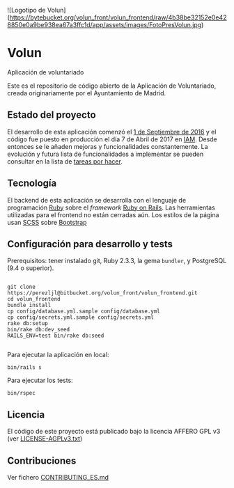 ![Logotipo de Volun]
(https://bytebucket.org/volun_front/volun_frontend/raw/4b38be32152e0e428850e0a9be938ea67a3ffc1d/app/assets/images/FotoPresVolun.jpg)

# Volun

Aplicación de voluntariado


Este es el repositorio de código abierto de la Aplicación de Voluntariado, creada originariamente por el Ayuntamiento de Madrid.

## Estado del proyecto

El desarrollo de esta aplicación comenzó el [1 de Septiembre de 2016](https://bitbucket.org/volun_front/volun_frontend/src) y el código fue puesto en producción el día 7 de Abril de 2017 en [IAM](https://voluntariospormadrid.madrid.es). Desde entonces se le añaden mejoras y funcionalidades constantemente. La evolución y futura lista de funcionalidades a implementar se pueden consultar en la lista de [tareas por hacer](https://bitbucket.org/volun/volun_backend/issues).

## Tecnología

El backend de esta aplicación se desarrolla con el lenguaje de programación [Ruby](https://www.ruby-lang.org/) sobre el *framework* [Ruby on Rails](http://rubyonrails.org/).
Las herramientas utilizadas para el frontend no están cerradas aún. Los estilos de la página usan [SCSS](http://sass-lang.com/) sobre [Bootstrap](https://getbootstrap.com/)

## Configuración para desarrollo y tests

Prerequisitos: tener instalado git, Ruby 2.3.3, la gema `bundler`, y PostgreSQL (9.4 o superior).

```

git clone https://perezljl@bitbucket.org/volun_front/volun_frontend.git
cd volun_frontend
bundle install
cp config/database.yml.sample config/database.yml
cp config/secrets.yml.sample config/secrets.yml
rake db:setup
bin/rake db:dev_seed
RAILS_ENV=test bin/rake db:seed


```

Para ejecutar la aplicación en local:
```
bin/rails s
```

Para ejecutar los tests:

```
bin/rspec
```


## Licencia

El código de este proyecto está publicado bajo la licencia AFFERO GPL v3 (ver [LICENSE-AGPLv3.txt](LICENSE-AGPLv3.txt))

## Contribuciones

Ver fichero [CONTRIBUTING_ES.md](CONTRIBUTING_ES.md)


